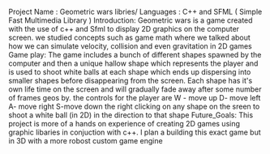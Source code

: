 Project Name : Geometric wars
libries/ Languages : C++ and SFML ( Simple Fast Multimedia Library )
Introduction: Geometric wars is a game created with the use of c++ and Sfml to display 2D graphics on the computer screen. we studied concepts such as game math where we 
talked about how we can simulate velocity, collision and even gravitation in 2D games 
Game play: The game includes a bunch of different shapes spawned by the computer and then a unique hallow shape which represents the player and is used to shoot white balls 
at each shape which ends up dispersing into smaller shapes before disappearing from the screen. Each shape has it's own life time on the screen and will gradually fade away
after some number of frames geos by. the controls for the player are W - move up D- move left  A- move right S-move down the right clicking on any shape on the sreen to shoot 
a white ball (in 2D) in the direction to that shape 
Future_Goals: This project is more of a hands on experience of creating 2D games using graphic libaries in conjuction with c++. I plan a building this exact game 
but in 3D with a more  robost  custom  game engine 
